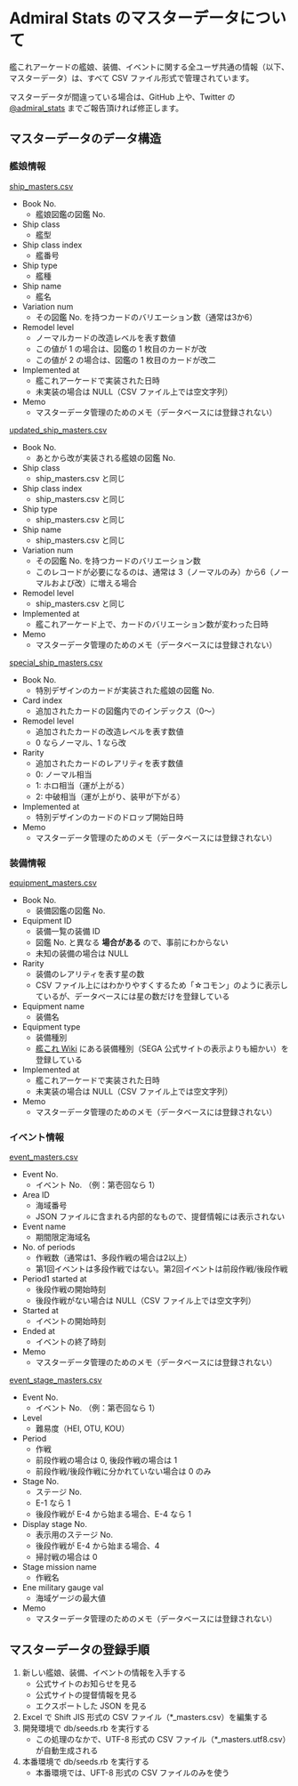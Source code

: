 # Admiral Stats のマスターデータについて

艦これアーケードの艦娘、装備、イベントに関する全ユーザ共通の情報（以下、マスターデータ）は、すべて CSV ファイル形式で管理されています。

マスターデータが間違っている場合は、GitHub 上や、Twitter の [@admiral_stats](https://www.admiral-stats.com/admiral_stats) までご報告頂ければ修正します。 

## マスターデータのデータ構造

### 艦娘情報

[ship_masters.csv](ship_masters.csv)

- Book No.
    - 艦娘図鑑の図鑑 No.
- Ship class
    - 艦型
- Ship class index
    - 艦番号
- Ship type
    - 艦種
- Ship name
    - 艦名
- Variation num
    - その図鑑 No. を持つカードのバリエーション数（通常は3か6）
- Remodel level
    - ノーマルカードの改造レベルを表す数値
    - この値が 1 の場合は、図鑑の 1 枚目のカードが改
    - この値が 2 の場合は、図鑑の 1 枚目のカードが改二
- Implemented at
    - 艦これアーケードで実装された日時
    - 未実装の場合は NULL（CSV ファイル上では空文字列）
- Memo
    - マスターデータ管理のためのメモ（データベースには登録されない）

[updated_ship_masters.csv](updated_ship_masters.csv)

- Book No.
    - あとから改が実装される艦娘の図鑑 No.
- Ship class
    - ship_masters.csv と同じ
- Ship class index
    - ship_masters.csv と同じ
- Ship type
    - ship_masters.csv と同じ
- Ship name
    - ship_masters.csv と同じ
- Variation num
    - その図鑑 No. を持つカードのバリエーション数
    - このレコードが必要になるのは、通常は 3（ノーマルのみ）から6（ノーマルおよび改）に増える場合
- Remodel level
    - ship_masters.csv と同じ
- Implemented at
    - 艦これアーケード上で、カードのバリエーション数が変わった日時
- Memo
    - マスターデータ管理のためのメモ（データベースには登録されない）

[special_ship_masters.csv](special_ship_masters.csv)

- Book No.
    - 特別デザインのカードが実装された艦娘の図鑑 No.
- Card index
    - 追加されたカードの図鑑内でのインデックス（0〜）
- Remodel level
    - 追加されたカードの改造レベルを表す数値
    - 0 ならノーマル、1 なら改
- Rarity
    - 追加されたカードのレアリティを表す数値
    - 0: ノーマル相当
    - 1: ホロ相当（運が上がる）
    - 2: 中破相当（運が上がり、装甲が下がる）
- Implemented at
    - 特別デザインのカードのドロップ開始日時
- Memo
    - マスターデータ管理のためのメモ（データベースには登録されない）

### 装備情報

[equipment_masters.csv](equipment_masters.csv)

- Book No.
    - 装備図鑑の図鑑 No.
- Equipment ID
    - 装備一覧の装備 ID
    - 図鑑 No. と異なる **場合がある** ので、事前にわからない
    - 未知の装備の場合は NULL
- Rarity
    - 装備のレアリティを表す星の数
    - CSV ファイル上にはわかりやすくするため「☆コモン」のように表示しているが、データベースには星の数だけを登録している
- Equipment name
    - 装備名
- Equipment type
    - 装備種別
    - [艦これ Wiki](http://wikiwiki.jp/kancolle/?%C1%F5%C8%F7) にある装備種別（SEGA 公式サイトの表示よりも細かい）を登録している
- Implemented at
    - 艦これアーケードで実装された日時
    - 未実装の場合は NULL（CSV ファイル上では空文字列）
- Memo
    - マスターデータ管理のためのメモ（データベースには登録されない）

### イベント情報

[event_masters.csv](event_masters.csv)

- Event No.
    - イベント No. （例：第壱回なら 1）
- Area ID
    - 海域番号
    - JSON ファイルに含まれる内部的なもので、提督情報には表示されない
- Event name
    - 期間限定海域名
- No. of periods
    - 作戦数（通常は1、多段作戦の場合は2以上）
    - 第1回イベントは多段作戦ではない。第2回イベントは前段作戦/後段作戦
- Period1 started at
    - 後段作戦の開始時刻
    - 後段作戦がない場合は NULL（CSV ファイル上では空文字列）
- Started at
    - イベントの開始時刻
- Ended at
    - イベントの終了時刻
- Memo
    - マスターデータ管理のためのメモ（データベースには登録されない）

[event_stage_masters.csv](event_stage_masters.csv)

- Event No.
    - イベント No. （例：第壱回なら 1）
- Level
    - 難易度（HEI, OTU, KOU）
- Period
    - 作戦
    - 前段作戦の場合は 0, 後段作戦の場合は 1
    - 前段作戦/後段作戦に分かれていない場合は 0 のみ
- Stage No.
    - ステージ No.
    - E-1 なら 1
    - 後段作戦が E-4 から始まる場合、E-4 なら 1
- Display stage No.
    - 表示用のステージ No.
    - 後段作戦が E-4 から始まる場合、4
    - 掃討戦の場合は 0
- Stage mission name
    - 作戦名
- Ene military gauge val
    - 海域ゲージの最大値
- Memo
    - マスターデータ管理のためのメモ（データベースには登録されない）

## マスターデータの登録手順

1. 新しい艦娘、装備、イベントの情報を入手する
    - 公式サイトのお知らせを見る
    - 公式サイトの提督情報を見る
    - エクスポートした JSON を見る
2. Excel で Shift JIS 形式の CSV ファイル（*_masters.csv）を編集する
3. 開発環境で db/seeds.rb を実行する
    - この処理のなかで、UTF-8 形式の CSV ファイル（*_masters.utf8.csv）が自動生成される
4. 本番環境で db/seeds.rb を実行する
    - 本番環境では、UFT-8 形式の CSV ファイルのみを使う
